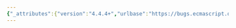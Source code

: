 ```yaml
---
{"_attributes":{"version":"4.4.4+","urlbase":"https://bugs.ecmascript.org/","maintainer":"dherman@mozilla.com"},"bug":{"bug_id":4108,"creation_ts":"2015-03-04 17:17:00 -0800","short_desc":"\"an empty List\"","delta_ts":"2015-03-05 09:00:46 -0800","product":"Draft for 7th Edition","component":"Deferred from 6th edition","version":"unspecified","rep_platform":"All","op_sys":"All","bug_status":"CONFIRMED","priority":"Normal","bug_severity":"enhancement","everconfirmed":true,"reporter":{"uid":"jmdyck","name":"Michael Dyck"},"assigned_to":{"uid":"allen","name":"Allen Wirfs-Brock"},"long_desc":[{"commentid":13464,"comment_count":0,"who":{"uid":"jmdyck","name":"Michael Dyck"},"bug_when":"2015-03-04 17:17:30 -0800","thetext":"The spec has lots of occurrences of \"an empty List\" and \"a new empty List\",\nwhich could be changed to \"«»\"."},{"commentid":13568,"comment_count":1,"who":{"uid":"allen","name":"Allen Wirfs-Brock"},"bug_when":"2015-03-05 09:00:46 -0800","thetext":"I don't want to change all of those in this edition.\n\nConsidered it in the past and might consider it in the future, so I'm deffering this to ES7."}]}}
---
```

